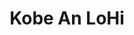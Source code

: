 ---
layout: place
title: "Kobe An LoHi"
permalink: /colorado/denver/kobe-an-lohi.html
stateAbbr: CO
stateName: Colorado
cityName: Denver
seo:
  name: "Kobe An LoHi"
  type: Restaurant
  links: http://www.kobeandenver.com/
description: "Kobe An LoHi serves delicious sushi in Denver, Colorado. Try fresh Japanese dishes for a great dining experience. "
place_id: ChIJG75Zu-14bIcRXbDz7FeV1No
photos:
  - name: >-
      places/ChIJG75Zu-14bIcRXbDz7FeV1No/photos/AeeoHcLPonGOXvqpMn1I5mBNb_mIe7sWX0UoxOqpbGc1stUVFbJdPKTD_7l7JhY9_FjKXPqJqrDIC8zSlpP2atuTq4l-64dvnZkkDkGUIfyz2Xnn46McPkiTgmLktfKYrjEJ2DeJBE4vnmtbWdnMHytJS8AFmfkofMos_ijV_tmNB_7GI87Zz3y852HU2MFQlfSJoBEPkrEwnRwknfAT2xrLcKkV5rho1ilgEX7_s5S05SJ_3rt6Tflz65c-dr0UXfJX5HyVKoe7542J9tTwFcyIpoAAKKGUCDeohCE7xaGyT12SUA
    widthPx: 4800
    heightPx: 3600
    authorAttributions:
      - displayName: Kobe An LoHi
        uri: https://maps.google.com/maps/contrib/114506415783628418131
        photoUri: >-
          https://lh3.googleusercontent.com/a/ACg8ocLYmGqRC5Tp72sxu4pC-DfoYgArHAs1yJ5xTLjYaEtchE-Sbw=s100-p-k-no-mo
    flagContentUri: >-
      https://www.google.com/local/imagery/report/?cb_client=maps_api_places.places_api&image_key=!1e10!2sAF1QipPkxIh4Sa-wKrMAjUsHlq5AB8FGRQVHnZtx9QQV&hl=en-US
    googleMapsUri: >-
      https://www.google.com/maps/place//data=!3m4!1e2!3m2!1sAF1QipPkxIh4Sa-wKrMAjUsHlq5AB8FGRQVHnZtx9QQV!2e10!4m2!3m1!1s0x876c78edbb59be1b:0xdad49557ecf3b05d
  - name: >-
      places/ChIJG75Zu-14bIcRXbDz7FeV1No/photos/AeeoHcKfvf_1VlUykQJLtler5Qtt9uPMuVzwMKDqPDZoh4_WjKZE49tPBVM1tSmn7i7EkTBmrQEc6hGJWoCwwQ9SNkaKzaCO_vk_6Yv-FGpX9jUzPQZmOPK2ydJ-LdAjEEJPogT4620Ispgz54eVKgDnQ-yRJlWTdmiA88_TyCPlUGiG5LuynaLY3JTr22O0mop3bu3EoZ8rcyGwgUMPBEyKOK0c-THgtBy9Zxa8seun9yY1fmddMFL3i9ZWqB5CtSaw5sw_qQpCpb6shJIv_Xru0fVfftLWDKHmFC5sS1TQuxIEsg
    widthPx: 3024
    heightPx: 4032
    authorAttributions:
      - displayName: Kobe An LoHi
        uri: https://maps.google.com/maps/contrib/114506415783628418131
        photoUri: >-
          https://lh3.googleusercontent.com/a/ACg8ocLYmGqRC5Tp72sxu4pC-DfoYgArHAs1yJ5xTLjYaEtchE-Sbw=s100-p-k-no-mo
    flagContentUri: >-
      https://www.google.com/local/imagery/report/?cb_client=maps_api_places.places_api&image_key=!1e10!2sAF1QipN0JtFCX6L6sTIVNB9ZwL_ONXcCyXa5fvkvrh4e&hl=en-US
    googleMapsUri: >-
      https://www.google.com/maps/place//data=!3m4!1e2!3m2!1sAF1QipN0JtFCX6L6sTIVNB9ZwL_ONXcCyXa5fvkvrh4e!2e10!4m2!3m1!1s0x876c78edbb59be1b:0xdad49557ecf3b05d
  - name: >-
      places/ChIJG75Zu-14bIcRXbDz7FeV1No/photos/AeeoHcIHNfjMZ52UH3_IKHor3jIMv8V6p2j2fufNyfGjdfGIhvQiAJs6E9MtmO8g2OLwkKuDEzH9ktrzdCaO6AAAlOuqffqU4RdoBYHQ-2XViX6lfgVuzykppQfa8geK4aioGoChxaht-WjxuaqImPul3dwTl9JObVaiu0noyzW3NwHIyUdxtzrl5c6AAW7iLmGRfmveFIXKliMKJ4EFuqghdMLugdMWYwy6rT_EJ_IrZ0tN10pMNrg4HdLjzJU84ivOuZIXqjENm7cHXzvD8rrHVqZWVacnVgQ5h31hFWrKOpU6bAuw7l7ItfxDsca139Q3DvRNGS3L8rxctOD48w68HfjpAukPNiHtLBv9K_QgUnmPPrnHwH2vFCDd8DOEkqwJVt2IEr1htOKNySOGf3cE14AlA4zpvOAc-pdnOY3joBtEOr-H
    widthPx: 4284
    heightPx: 4284
    authorAttributions:
      - displayName: Dining Colorado
        uri: https://maps.google.com/maps/contrib/113663202940217131394
        photoUri: >-
          https://lh3.googleusercontent.com/a-/ALV-UjUQNubtGQYvP11ImGEm9_jS4cD2KAKIAhR9CfOX4N2IJdRiDtWX=s100-p-k-no-mo
    flagContentUri: >-
      https://www.google.com/local/imagery/report/?cb_client=maps_api_places.places_api&image_key=!1e10!2sCIHM0ogKEICAgICHl8HAqgE&hl=en-US
    googleMapsUri: >-
      https://www.google.com/maps/place//data=!3m4!1e2!3m2!1sCIHM0ogKEICAgICHl8HAqgE!2e10!4m2!3m1!1s0x876c78edbb59be1b:0xdad49557ecf3b05d
  - name: >-
      places/ChIJG75Zu-14bIcRXbDz7FeV1No/photos/AeeoHcINSofd-vtpMAvVT2fdKTDdpRHSNuOPbYU29l_y1Lbdf20kM4Ybf_ksh1w60-s0qkTcJyPDMX4wO5s4s7MhzeKcSiumafXxgNVnUiQZq87PBEzY8gwSwJOjhO8CeYEGTXJhGRdIt2WMINJS-VcuRU9xqe3oclgVaGisTg9W5xeEOInMrdPKu-YwVBJl_sr8NRyd81GZUQHPA2BsXTKZUzaT6b0mbhTR2Kz43JtS7qGuOIMzMNCSd7DMYEqw3pnDO8aKJ3jDoUUZ-zShTJg9XW8w2miGNgy4NhCLkhLXtZxXoBJWT5RrcHWUW816ya3L0QOG6IfqWlSyeWsxxu1L-AY442HFOb1_CdM8LqwfoapfHKkiSkhRplJfBd93cTBOZnxfTKJLYkosaus2z1xDiP1xf-dR7UVQTkp0mECLcnw
    widthPx: 3072
    heightPx: 4080
    authorAttributions:
      - displayName: Stevie A.
        uri: https://maps.google.com/maps/contrib/113826366182718408766
        photoUri: >-
          https://lh3.googleusercontent.com/a-/ALV-UjUR36ETBJ2GRZI0JI0kzlz7LFXbUTOe4tmjxb3tSsCowJ7de_Z0lg=s100-p-k-no-mo
    flagContentUri: >-
      https://www.google.com/local/imagery/report/?cb_client=maps_api_places.places_api&image_key=!1e10!2sCIHM0ogKEICAgIDRqMS_WA&hl=en-US
    googleMapsUri: >-
      https://www.google.com/maps/place//data=!3m4!1e2!3m2!1sCIHM0ogKEICAgIDRqMS_WA!2e10!4m2!3m1!1s0x876c78edbb59be1b:0xdad49557ecf3b05d
  - name: >-
      places/ChIJG75Zu-14bIcRXbDz7FeV1No/photos/AeeoHcIUenjg6WYAOqUp0Ampsv4u7u9woBguiobGniLa0lBCCSTrSfkgUCESoU8GZdhnkbKTTa_iIAUWc_gD9WF2iTn_aP7mjYYIxGKw5Q20JQs-J0spK5_XujLK4zVlld4_di_blLyxyKTjK6NDj3AzeTu2ON9QnMj6T3Ld_44Vi7zsAo_5zWmVESgpIaAr-6zFepfszWFctbI5TbGrZPHxjEUJAo6buFCNM_3ZU74OucsIGALISQqFMoWdgF8L6Ps0GJZAd6hwf81CZXbkPld1ERfD7vPQtqqpqc6YLRCRvD6w1zF5iCXdKcQ5qXFxwSWPH0PnCTc7czcE4wWP4itQWxCFcKdZTKHNSwjwwVhSxEfZ54zwruhZjMSmMPKMtk_dcgEw2Xaddgr4M5NevSN66xs_P-voovWdHpJqa2sCwbuYfWFd
    widthPx: 4080
    heightPx: 3072
    authorAttributions:
      - displayName: Zachary Schmalz
        uri: https://maps.google.com/maps/contrib/108190429176486948962
        photoUri: >-
          https://lh3.googleusercontent.com/a-/ALV-UjVUG2M_ZDF3e3FBIB7aYNh2rrYQfJbA6LsaGlLCeVQ5UvkfJDOAAw=s100-p-k-no-mo
    flagContentUri: >-
      https://www.google.com/local/imagery/report/?cb_client=maps_api_places.places_api&image_key=!1e10!2sCIHM0ogKEICAgICfhb6ojQE&hl=en-US
    googleMapsUri: >-
      https://www.google.com/maps/place//data=!3m4!1e2!3m2!1sCIHM0ogKEICAgICfhb6ojQE!2e10!4m2!3m1!1s0x876c78edbb59be1b:0xdad49557ecf3b05d
  - name: >-
      places/ChIJG75Zu-14bIcRXbDz7FeV1No/photos/AeeoHcIgUmhPa9-2EFesIkeJwcCBh_DT2-_wya4xDGoD2u0K0vHEmscI9eMYMkxGF_U9QO6MjTkiDVFXYjcnBnwMDC1VmjvQiRqW6R2sSU0g9n0y5H0tfpQ1y1rAJtO-4UZw5b-x9OtpmZWiovwojMQlqgJoPYRSNePEgu1QHunjs9YGGGZ1FbwwuwAvNE8EtrGofFkC7Kshj1pQRv6l3bda2czFvqoClZpsbt15IApn6fIFEyQ8IcODc6bKLVxDLS3MEJcHV8GbSIB5ULIZ3YjS4LurrvfrFLG1qFy3GPEnDWzdoadjyEaTC7fx4KcJ_6vnWR7PEYqkHRu9wXue1Fw-B0vrg45td2Y7CiXGWEQ-DGF965vHdDRGT7IhMGGwADqwBLnwlURXmOPfqbAi5D3ltuPli1ngzWP5wVXWD59n5VWWTZTz
    widthPx: 2268
    heightPx: 2380
    authorAttributions:
      - displayName: Amy G
        uri: https://maps.google.com/maps/contrib/113394272482075884305
        photoUri: >-
          https://lh3.googleusercontent.com/a-/ALV-UjXENB8D4cpvglTILeMKiPqqju2V-O1uzBvdNRWP2XvnKjDZ6DWUOA=s100-p-k-no-mo
    flagContentUri: >-
      https://www.google.com/local/imagery/report/?cb_client=maps_api_places.places_api&image_key=!1e10!2sCIHM0ogKEICAgIDO0aLq9QE&hl=en-US
    googleMapsUri: >-
      https://www.google.com/maps/place//data=!3m4!1e2!3m2!1sCIHM0ogKEICAgIDO0aLq9QE!2e10!4m2!3m1!1s0x876c78edbb59be1b:0xdad49557ecf3b05d
  - name: >-
      places/ChIJG75Zu-14bIcRXbDz7FeV1No/photos/AeeoHcLdDzXCGQ3nA4BUTIOnEYReYm5LTt9iT-_4d6vsUZZSRmlQmGLp1sHqmllFBP6L52QWqtLQJESoveOIi6nfoeWYOs_TnH29_YD1WvgTZWDfR4cWLItzFrQN82p1X5F47BU9lqtV_MN52uWwXlvG_KVY5QiflXmRqNkYSar_b4qVqVzeRIYffucTodrVy3sn58RWNlKUrcTdl82aI2XD8AepuMfffoXy_e9oqJtPVm2kepaXT9ofXLODE8IUJ0KRrwBeisUteDFL-6aDG0imzUzsOS22fYR1Wt-89nPnx5CuYjj8xNeRPaiBdklFejGMpciLSqZ87ppZL2v3OcFnUD-obU5KOBEv3bFRyjtLQJiBnIpnKndWOG_FXN01HSe8LRMSlPEklhu_0lKcGdUW6hineO_eO1kY5OGeagB4PYxEqQ
    widthPx: 4032
    heightPx: 3024
    authorAttributions:
      - displayName: Michael Garrett H
        uri: https://maps.google.com/maps/contrib/115339087491996765872
        photoUri: >-
          https://lh3.googleusercontent.com/a-/ALV-UjVsnGWFErExEUCcs6s3XC4aQtkpZJgGfd6ovIc90KnK8sVqszA=s100-p-k-no-mo
    flagContentUri: >-
      https://www.google.com/local/imagery/report/?cb_client=maps_api_places.places_api&image_key=!1e10!2sCIHM0ogKEICAgICHn9XbNw&hl=en-US
    googleMapsUri: >-
      https://www.google.com/maps/place//data=!3m4!1e2!3m2!1sCIHM0ogKEICAgICHn9XbNw!2e10!4m2!3m1!1s0x876c78edbb59be1b:0xdad49557ecf3b05d
  - name: >-
      places/ChIJG75Zu-14bIcRXbDz7FeV1No/photos/AeeoHcIzoAMKNl7v4ItHGxCCt1V2vD7iWeoqI79JD6RdluN4bzBvOugB_uKiTje00_zUTw1PuJ4sgSokiZ93pdFzvYeaNrXK6V3DYBx61AVI4zqgjHZrHHq3ET6f5sYsxV3hBKAzPDlwJLUQ5FLL4atq-XaT_mxCZITV0TYK3h-KnpLejk2Zr6dUBB4zpMiaUeJcD2TSbcOR3hlUfaOUWjVHQg1uBMNJf6KLVsB9sD9_5KorfKFIg-lU3UVHo-eDw-3eUSjTuWyeGWTLQUouzDWnfpEtrETE5YVABn3XM5BQJptRiGOmnxOCi0ylv2JmXRY7o62opu884cVgA6ILYHN3eptC8yG_cZS0WThmzpPDJcrm0atPdYBGAXqI9CHqI6qPvC5m8OtfNjYPUntYm5up9EyoSLazRSLUdoZ58pI
    widthPx: 4032
    heightPx: 3024
    authorAttributions:
      - displayName: Thomas Strömberg
        uri: https://maps.google.com/maps/contrib/116119420122834839490
        photoUri: >-
          https://lh3.googleusercontent.com/a-/ALV-UjUrsfpFzQ9V--y06SiO1_5MA7eKOum3lrAMhSLjYkufZQWAtorctg=s100-p-k-no-mo
    flagContentUri: >-
      https://www.google.com/local/imagery/report/?cb_client=maps_api_places.places_api&image_key=!1e10!2sCIHM0ogKEICAgICa2bwG&hl=en-US
    googleMapsUri: >-
      https://www.google.com/maps/place//data=!3m4!1e2!3m2!1sCIHM0ogKEICAgICa2bwG!2e10!4m2!3m1!1s0x876c78edbb59be1b:0xdad49557ecf3b05d
  - name: >-
      places/ChIJG75Zu-14bIcRXbDz7FeV1No/photos/AeeoHcKeMVI2sSZB0kRmIX5Td0LZnc2kYGFWiWeROzZPUxJEvuLEhP11ZAJSONuNtKMPp4CQxl70_CVjTS_Xk0hm5GknpCNKCWONhHXPyYc8xZ2eV4SW-2vfxeOZzwht8v0TbHyOdA3xpi4uFiVutZwBOKKbjTEjVf6KeS8OrJsjL1lzaOoHO7EwnKhbIFiLNtcb-iBh4gu9vCHMwA76znP22S1YZ0O0zon5_bi8CLAKaxmokK8YCfSzpbA_0TDsLH-DZj4BYNav4-JVlOuvxaHwhGhCKjXwjPfJO0GbEUJmU9S6vpp4-aXlZCtOiAfW0oNXHowxWy3kPj-4_1t01mCQ8ZaYMauAkLuSTcTLHf42hu6rCBnt_gBr72FcFmFRLR1MCZQF0EbLC3PQQ5VQXzQwqGUdMqxMAe_obZvl2qjqLlq37kht
    widthPx: 3840
    heightPx: 2160
    authorAttributions:
      - displayName: Aaron Kolega
        uri: https://maps.google.com/maps/contrib/104628279981702807805
        photoUri: >-
          https://lh3.googleusercontent.com/a-/ALV-UjWJz9xx-m1uSuLjVfp31EVXN2QrdwUcP9ZgAoc3k0YwWpI6kC3rfw=s100-p-k-no-mo
    flagContentUri: >-
      https://www.google.com/local/imagery/report/?cb_client=maps_api_places.places_api&image_key=!1e10!2sCIHM0ogKEICAgICmtp3BuwE&hl=en-US
    googleMapsUri: >-
      https://www.google.com/maps/place//data=!3m4!1e2!3m2!1sCIHM0ogKEICAgICmtp3BuwE!2e10!4m2!3m1!1s0x876c78edbb59be1b:0xdad49557ecf3b05d
  - name: >-
      places/ChIJG75Zu-14bIcRXbDz7FeV1No/photos/AeeoHcJyvj1uSJoJSaAUMqYqI8d-wbnvBCXJlQBAOXJo5XDPt5piPwN_XEuR6718BkqpZUuJ6dBocVtjCk6lOtWXZF848lc4cBTXMVpZftq8_lheqXYLlL03X9875mHhhbUKIpBQW7Oy12YS_WXsBtp8YpK_yzm_e6aMQGFG6Vdn9TP495QHHnbw2mIoUsCDooBzv68J92_iYGBzTdCqT_OA3C5Wzm2JNKV0ovfe07qsbB7mFGYLnljpy56T7ZUcOtlYZwFKiosMu6X9b9fW7DE6N7XKS3d6faxqrvQndcCu760eD3tHmt8f3U8UfD0GSq7GDw9mIDBuqTlA2irmUHA4Et1gbOVO7XjKmQVP-htX4qbWOaNFhaBgllSQbo1_aAL7UhJo0Nf0nLSWSB34whDIw4JwTsBysxIS7WXNi5-jd64
    widthPx: 2961
    heightPx: 2961
    authorAttributions:
      - displayName: Dining Colorado
        uri: https://maps.google.com/maps/contrib/113663202940217131394
        photoUri: >-
          https://lh3.googleusercontent.com/a-/ALV-UjUQNubtGQYvP11ImGEm9_jS4cD2KAKIAhR9CfOX4N2IJdRiDtWX=s100-p-k-no-mo
    flagContentUri: >-
      https://www.google.com/local/imagery/report/?cb_client=maps_api_places.places_api&image_key=!1e10!2sCIHM0ogKEICAgICHl6G6fg&hl=en-US
    googleMapsUri: >-
      https://www.google.com/maps/place//data=!3m4!1e2!3m2!1sCIHM0ogKEICAgICHl6G6fg!2e10!4m2!3m1!1s0x876c78edbb59be1b:0xdad49557ecf3b05d
address: 3400 Osage St, Denver, CO 80211, USA
street: 3400 Osage St
city: Denver
state: CO
zip: '80211'
country: USA
neighborhood: Highland
latitude: '39.764558'
longitude: '-105.005191'
accessibility_options:
  wheelchairAccessibleParking: true
  wheelchairAccessibleEntrance: true
  wheelchairAccessibleRestroom: true
  wheelchairAccessibleSeating: true
business_status: OPERATIONAL
name: Kobe An LoHi
google_maps_links:
  directionsUri: >-
    https://www.google.com/maps/dir//''/data=!4m7!4m6!1m1!4e2!1m2!1m1!1s0x876c78edbb59be1b:0xdad49557ecf3b05d!3e0
  placeUri: https://maps.google.com/?cid=15768392400201035869
  writeAReviewUri: >-
    https://www.google.com/maps/place//data=!4m3!3m2!1s0x876c78edbb59be1b:0xdad49557ecf3b05d!12e1
  reviewsUri: >-
    https://www.google.com/maps/place//data=!4m4!3m3!1s0x876c78edbb59be1b:0xdad49557ecf3b05d!9m1!1b1
  photosUri: >-
    https://www.google.com/maps/place//data=!4m3!3m2!1s0x876c78edbb59be1b:0xdad49557ecf3b05d!10e5
primary_type: Japanese Restaurant
opening_hours:
  regular:
    - 'Monday: 4:30 – 9:30 PM'
    - 'Tuesday: 4:30 – 9:30 PM'
    - 'Wednesday: 4:30 – 9:30 PM'
    - 'Thursday: 4:30 – 9:30 PM'
    - 'Friday: 4:30 – 10:00 PM'
    - 'Saturday: 4:30 – 10:00 PM'
    - 'Sunday: Closed'
  current:
    - 'Monday: 4:30 – 9:30 PM'
    - 'Tuesday: 4:30 – 9:30 PM'
    - 'Wednesday: 4:30 – 9:30 PM'
    - 'Thursday: 4:30 – 9:30 PM'
    - 'Friday: 4:30 – 10:00 PM'
    - 'Saturday: 4:30 – 10:00 PM'
    - 'Sunday: Closed'
secondary_opening_hours:
  regular:
    weekdayDescriptions: null
    type: null
  current:
    weekdayDescriptions: null
    type: null
phone: (303) 284-6342
price_level: PRICE_LEVEL_MODERATE
price_range: $50 &ndash; $100
rating: '4.4'
rating_count: 0
website: http://www.kobeandenver.com/
reviews: null
parking_options: null
payment_options: null
allow_dogs: null
curbside_pickup: null
delivery: null
dine_in: null
good_for_children: null
good_for_groups: null
good_for_sports: null
live_music: null
menu_for_children: null
outdoor_seating: null
reservable: null
restroom: null
serves_beer: null
serves_breakfast: null
serves_brunch: null
serves_cocktails: null
serves_coffee: null
serves_dinner: null
serves_dessert: null
serves_lunch: null
serves_vegetarian_food: null
serves_wine: null
takeout: null
update_category: essentials
summary: null

---